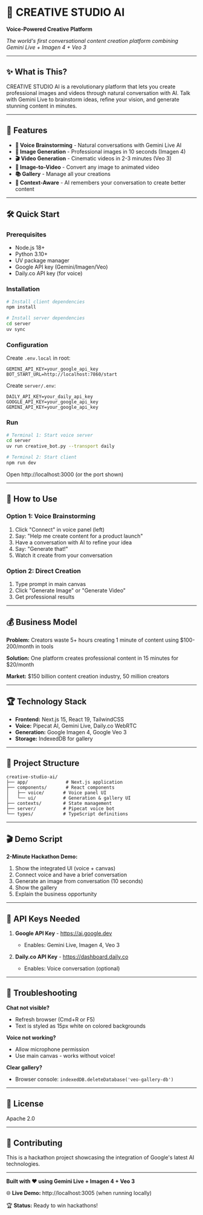 # 🎨 CREATIVE STUDIO AI

**Voice-Powered Creative Platform**

*The world's first conversational content creation platform combining Gemini Live + Imagen 4 + Veo 3*

---

## ✨ **What is This?**

CREATIVE STUDIO AI is a revolutionary platform that lets you create professional images and videos through natural conversation with AI. Talk with Gemini Live to brainstorm ideas, refine your vision, and generate stunning content in minutes.

---

## 🚀 **Features**

- **🎤 Voice Brainstorming** - Natural conversations with Gemini Live AI
- **🎨 Image Generation** - Professional images in 10 seconds (Imagen 4)
- **🎬 Video Generation** - Cinematic videos in 2-3 minutes (Veo 3)
- **🔄 Image-to-Video** - Convert any image to animated video
- **📚 Gallery** - Manage all your creations
- **🧠 Context-Aware** - AI remembers your conversation to create better content

---

## 🛠️ **Quick Start**

### **Prerequisites**
- Node.js 18+
- Python 3.10+
- UV package manager
- Google API key (Gemini/Imagen/Veo)
- Daily.co API key (for voice)

### **Installation**

```bash
# Install client dependencies
npm install

# Install server dependencies
cd server
uv sync
```

### **Configuration**

Create `.env.local` in root:
```env
GEMINI_API_KEY=your_google_api_key
BOT_START_URL=http://localhost:7860/start
```

Create `server/.env`:
```env
DAILY_API_KEY=your_daily_api_key
GOOGLE_API_KEY=your_google_api_key
GEMINI_API_KEY=your_google_api_key
```

### **Run**

```bash
# Terminal 1: Start voice server
cd server
uv run creative_bot.py --transport daily

# Terminal 2: Start client
npm run dev
```

Open http://localhost:3000 (or the port shown)

---

## 🎯 **How to Use**

### **Option 1: Voice Brainstorming**
1. Click "Connect" in voice panel (left)
2. Say: "Help me create content for a product launch"
3. Have a conversation with AI to refine your idea
4. Say: "Generate that!"
5. Watch it create from your conversation

### **Option 2: Direct Creation**
1. Type prompt in main canvas
2. Click "Generate Image" or "Generate Video"
3. Get professional results

---

## 💰 **Business Model**

**Problem:** Creators waste 5+ hours creating 1 minute of content using $100-200/month in tools

**Solution:** One platform creates professional content in 15 minutes for $20/month

**Market:** $150 billion content creation industry, 50 million creators

---

## 🏆 **Technology Stack**

- **Frontend:** Next.js 15, React 19, TailwindCSS
- **Voice:** Pipecat AI, Gemini Live, Daily.co WebRTC
- **Generation:** Google Imagen 4, Google Veo 3
- **Storage:** IndexedDB for gallery

---

## 📝 **Project Structure**

```
creative-studio-ai/
├── app/              # Next.js application
├── components/       # React components
│   ├── voice/       # Voice panel UI
│   └── ui/          # Generation & gallery UI
├── contexts/        # State management
├── server/          # Pipecat voice bot
└── types/           # TypeScript definitions
```

---

## 🎬 **Demo Script**

**2-Minute Hackathon Demo:**

1. Show the integrated UI (voice + canvas)
2. Connect voice and have a brief conversation
3. Generate an image from conversation (10 seconds)
4. Show the gallery
5. Explain the business opportunity

---

## 🔑 **API Keys Needed**

1. **Google API Key** - https://ai.google.dev
   - Enables: Gemini Live, Imagen 4, Veo 3

2. **Daily.co API Key** - https://dashboard.daily.co
   - Enables: Voice conversation (optional)

---

## 🐛 **Troubleshooting**

**Chat not visible?**
- Refresh browser (Cmd+R or F5)
- Text is styled as 15px white on colored backgrounds

**Voice not working?**
- Allow microphone permission
- Use main canvas - works without voice!

**Clear gallery?**
- Browser console: `indexedDB.deleteDatabase('veo-gallery-db')`

---

## 📄 **License**

Apache 2.0

---

## 🤝 **Contributing**

This is a hackathon project showcasing the integration of Google's latest AI technologies.

---

**Built with ❤️ using Gemini Live + Imagen 4 + Veo 3**

🌐 **Live Demo:** http://localhost:3005 (when running locally)

🏆 **Status:** Ready to win hackathons!

